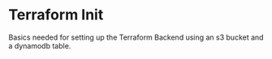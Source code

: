 # Terraform Init

Basics needed for setting up the Terraform Backend using an s3 bucket and a dynamodb table.


